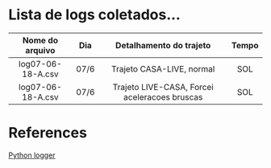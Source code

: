 Lista de logs coletados...
===========
| Nome do arquivo | Dia | Detalhamento do trajeto |  Tempo | 
| :---------------------: | :------:| :---------------------: | :------:| 
| log07-06-18-A.csv | 07/6 | Trajeto CASA-LIVE, normal  |  SOL | 
| log07-06-18-A.csv | 07/6 | Trajeto LIVE-CASA, Forcei aceleracoes bruscas |  SOL |


# References

[Python logger](https://engineersportal.com/blog/2018/2/25/python-datalogger-reading-the-serial-output-from-arduino-to-analyze-data-using-pyserial)
